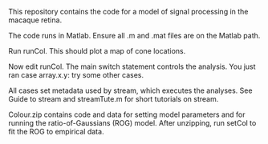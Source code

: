 This repository contains the code for a model of signal processing in the macaque retina.

The code runs in Matlab. Ensure all .m and .mat files are on the Matlab path.

Run runCol. This should plot a map of cone locations.

Now edit runCol. The main switch statement controls the analysis. You just ran case array.x.y: try some other cases.

All cases set metadata used by stream, which executes the analyses. See Guide to stream and streamTute.m for short tutorials on stream.

Colour.zip contains code and data for setting model parameters and for running the ratio-of-Gaussians (ROG) model. After unzipping, run setCol to fit the ROG to empirical data.
